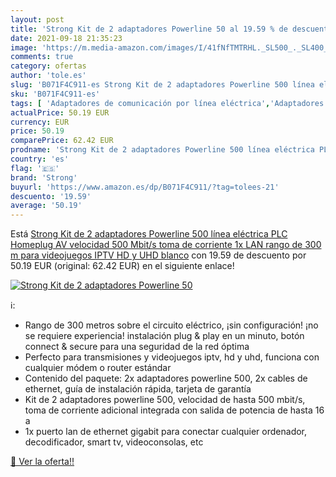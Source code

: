 ```yaml
---
layout: post
title: 'Strong Kit de 2 adaptadores Powerline 50 al 19.59 % de descuento'
date: 2021-09-18 21:35:23
image: 'https://m.media-amazon.com/images/I/41fNfTMTRHL._SL500_._SL400_.jpg'
comments: true
category: ofertas
author: 'tole.es'
slug: 'B071F4C911-es Strong Kit de 2 adaptadores Powerline 500 línea eléctrica...'
sku: 'B071F4C911-es'
tags: [ 'Adaptadores de comunicación por línea eléctrica','Adaptadores de red','Dispositivos de red','Informática','plc','strong', ]
actualPrice: 50.19 EUR
currency: EUR
price: 50.19
comparePrice: 62.42 EUR
prodname: 'Strong Kit de 2 adaptadores Powerline 500 línea eléctrica PLC  Homeplug AV  velocidad 500 Mbit/s  toma de corriente  1x LAN  rango de 300 m  para videojuegos IPTV  HD y UHD  blanco'
country: 'es'
flag: '🇪🇸'
brand: 'Strong'
buyurl: 'https://www.amazon.es/dp/B071F4C911/?tag=tolees-21'
descuento: '19.59'
average: '50.19'
---
```


Está [Strong Kit de 2 adaptadores Powerline 500 línea eléctrica PLC  Homeplug AV  velocidad 500 Mbit/s  toma de corriente  1x LAN  rango de 300 m  para videojuegos IPTV  HD y UHD  blanco](https://www.amazon.es/dp/B071F4C911/?tag=tolees-21) con 19.59 de descuento por 50.19 EUR (original: 62.42 EUR) en el siguiente enlace!

[![Strong Kit de 2 adaptadores Powerline 50](https://m.media-amazon.com/images/I/41fNfTMTRHL._SL500_._SL400_.jpg)](https://www.amazon.es/dp/B071F4C911/?tag=tolees-21)

ℹ️:

- Rango de 300 metros sobre el circuito eléctrico, ¡sin configuración! ¡no se requiere experiencia! instalación plug & play en un minuto, botón connect & secure para una seguridad de la red óptima
- Perfecto para transmisiones y videojuegos iptv, hd y uhd, funciona con cualquier módem o router estándar
- Contenido del paquete: 2x adaptadores powerline 500, 2x cables de ethernet, guía de instalación rápida, tarjeta de garantía
- Kit de 2 adaptadores powerline 500, velocidad de hasta 500 mbit/s, toma de corriente adicional integrada con salida de potencia de hasta 16 a
- 1x puerto lan de ethernet gigabit para conectar cualquier ordenador, decodificador, smart tv, videoconsolas, etc

[🛒 Ver la oferta!!](https://www.amazon.es/dp/B071F4C911/?tag=tolees-21)
